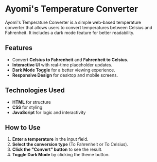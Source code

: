 # Ayomi's Temperature Converter

Ayomi's Temperature Converter is a simple web-based temperature converter that allows users to convert temperatures between Celsius and Fahrenheit. 
It includes a dark mode feature for better readability.

## Features
- Convert **Celsius to Fahrenheit** and **Fahrenheit to Celsius**.
- **Interactive UI** with real-time placeholder updates.
- **Dark Mode Toggle** for a better viewing experience.
- **Responsive Design** for desktop and mobile screens.

## Technologies Used
- **HTML** for structure
- **CSS** for styling
- **JavaScript** for logic and interactivity

## How to Use
1. **Enter a temperature** in the input field.
2. **Select the conversion type** (To Fahrenheit or To Celsius).
3. **Click the "Convert" button** to see the result.
4. **Toggle Dark Mode** by clicking the theme button.
